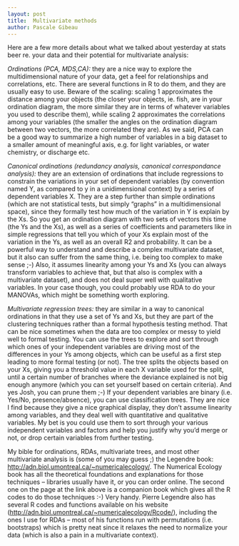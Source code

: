 ```yaml
---
layout: post
title:  Multivariate methods
author: Pascale Gibeau
---
```


Here are a few more details about what we talked about yesterday at stats beer re. your data and their potential for multivariate analysis:

*Ordinations (PCA, MDS,CA):* they are a nice way to explore the multidimensional nature of your data, get a feel for relationships and correlations, etc. There are several functions in R to do them, and they are usually easy to use. Beware of the scaling: scaling 1 approximates the distance among your objects (the closer your objects, ie. fish, are in your ordination diagram, the more similar they are in terms of whatever variables you used to describe them), while scaling 2 approximates the correlations among your variables (the smaller the angles on the ordination diagram between two vectors, the more correlated they are). As we said, PCA can be a good way to summarize a high number of variables in a big dataset to a smaller amount of meaningful axis, e.g. for light variables, or water chemistry, or discharge etc.

*Canonical ordinations (redundancy analysis, canonical correspondance analysis):* they are an extension of ordinations that include regressions to constrain the variations in your set of dependent variables (by convention named Y, as compared to y in a unidimensional context) by a series of dependent variables X. They are a step further than simple ordinations (which are not statistical tests, but simply “graphs” in a multidimensional space), since they formally test how much of the variation in Y is explain by the Xs. So you get an ordination diagram with two sets of vectors this time (the Ys and the Xs), as well as a series of coefficients and parameters like in simple regressions that tell you which of your Xs explain most of the variation in the Ys, as well as an overall R2 and probability. It can be a powerful way to understand and describe a complex multivariate dataset, but it also can suffer from the same thing, i.e. being too complex to make sense ;-) Also, it assumes linearity among your Ys and Xs (you can always transform variables to achieve that, but that also is complex with a multivariate dataset), and does not deal super well with qualitative variables. In your case though, you could probably use RDA to do your MANOVAs, which might be something worth exploring.

*Multivariate regression trees:* they are similar in a way to canonical ordinations in that they use a set of Ys and Xs, but they are part of the clustering techniques rather than a formal hypothesis testing method. That can be nice sometimes when the data are too complex or messy to yield well to formal testing. You can use the trees to explore and sort through which ones of your independent variables are driving most of the differences in your Ys among objects, which can be useful as a first step leading to more formal testing (or not). The tree splits the objects based on your Xs, giving you a threshold value in each X variable used for the split, until a certain number of branches where the deviance explained is not big enough anymore (which you can set yourself based on certain criteria). And yes Josh, you can prune them ;-) If your dependent variables are binary (i.e. Yes/No, presence/absence), you can use classification trees. They are nice I find because they give a nice graphical display, they don’t assume linearity among variables, and they deal well with quantitative and qualitative variables. My bet is you could use them to sort through your various independent variables and factors and help you justify why you’d merge or not, or drop certain variables from further testing.

My bible for ordinations, RDAs, multivariate trees, and most other multivariate analysis is (some of you may guess ;) the Legendre book: <http://adn.biol.umontreal.ca/~numericalecology/>. The Numerical Ecology book has all the theoretical foundations and explanations for those techniques – libraries usually have it, or you can order online. The second one on the page at the link above is a companion book which gives all the R codes to do those techniques :-) Very handy. Pierre Legendre also has several R codes and functions available on his website (<http://adn.biol.umontreal.ca/~numericalecology/Rcode/>), including the ones I use for RDAs – most of his functions run with permutations (i.e. bootstraps) which is pretty neat since it relaxes the need to normalize your data (which is also a pain in a multivariate context).
